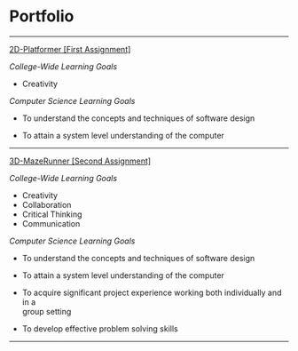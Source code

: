 # Portfolio


***

[2D-Platformer [First Assignment]](https://github.com/heytoshi/2D-Platformer)

*College-Wide Learning Goals*

+ Creativity
 
 *Computer Science Learning Goals* 
 
+ To	understand	the	concepts	and	techniques	of software	design

+ To	attain	a	system	level	understanding	of	the	computer

***

[3D-MazeRunner [Second Assignment]](https://github.com/heytoshi/2D-Platformer)

*College-Wide Learning Goals*

+ Creativity
+ Collaboration
+ Critical Thinking
+ Communication

 *Computer Science Learning Goals* 
 
+ To	understand	the	concepts	and	techniques	of software	design

+ To	attain	a	system	level	understanding	of	the	computer

+ To	acquire	significant	project	experience	working	both	individually	and	in	a	
 group	setting
 
+ To	develop	effective	problem	solving	skills

***

